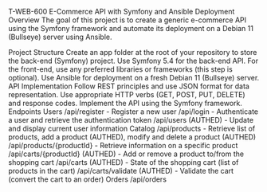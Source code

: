 T-WEB-600 E-Commerce API with Symfony and Ansible Deployment
Overview
The goal of this project is to create a generic e-commerce API using the Symfony framework and automate its deployment on a Debian 11 (Bullseye) server using Ansible.

Project Structure
Create an app folder at the root of your repository to store the back-end (Symfony) project.
Use Symfony 5.4 for the back-end API.
For the front-end, use any preferred libraries or frameworks (this step is optional).
Use Ansible for deployment on a fresh Debian 11 (Bullseye) server.
API Implementation
Follow REST principles and use JSON format for data representation.
Use appropriate HTTP verbs (GET, POST, PUT, DELETE) and response codes.
Implement the API using the Symfony framework.
Endpoints
Users
/api/register - Register a new user
/api/login - Authenticate a user and retrieve the authentication token
/api/users (AUTHED) - Update and display current user information
Catalog
/api/products - Retrieve list of products, add a product (AUTHED), modify and delete a product (AUTHED)
/api/products/{productId} - Retrieve information on a specific product
/api/carts/{productId} (AUTHED) - Add or remove a product to/from the shopping cart
/api/carts (AUTHED) - State of the shopping cart (list of products in the cart)
/api/carts/validate (AUTHED) - Validate the cart (convert the cart to an order)
Orders
/api/orders